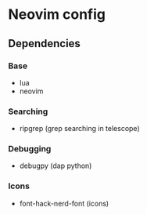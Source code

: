 # Neovim config

## Dependencies

### Base

- lua
- neovim

### Searching

- ripgrep (grep searching in telescope)

### Debugging

- debugpy (dap python)

### Icons

- font-hack-nerd-font (icons)
